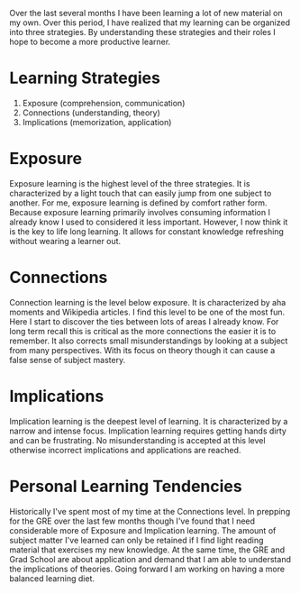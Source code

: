 ---
---
Over the last several months I have been learning a lot of new material on my own. Over this period, I have realized that my learning can be organized into three strategies. By understanding these strategies and their roles I hope to become a more productive learner.

# Learning Strategies #
1. Exposure (comprehension, communication)
2. Connections (understanding, theory)
3. Implications (memorization, application)

# Exposure #
Exposure learning is the highest level of the three strategies. It is characterized by a light touch that can easily jump from one subject to another. For me, exposure learning is defined by comfort rather form. Because exposure learning primarily involves consuming information I already know I used to considered it less important. However, I now think it is the key to life long learning. It allows for constant knowledge refreshing without wearing a learner out.

# Connections #
Connection learning is the level below exposure. It is characterized by aha moments and Wikipedia articles. I find this level to be one of the most fun. Here I start to discover the ties between lots of areas I already know. For long term recall this is critical as the more connections the easier it is to remember. It also corrects small misunderstandings by looking at a subject from many perspectives. With its focus on theory though it can cause a false sense of subject mastery.

# Implications #
Implication learning is the deepest level of learning. It is characterized by a narrow and intense focus. Implication learning requires getting hands dirty and can be frustrating. No misunderstanding is accepted at this level otherwise incorrect implications and applications are reached.

# Personal Learning Tendencies #
Historically I've spent most of my time at the Connections level. In prepping for the GRE over the last few months though I've found that I need considerable more of Exposure and Implication learning. The amount of subject matter I've learned can only be retained if I find light reading material that exercises my new knowledge. At the same time, the GRE and Grad School are about application and demand that I am able to understand the implications of theories. Going forward I am working on having a more balanced learning diet.

